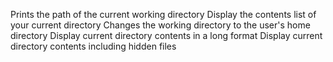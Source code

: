 Prints the path of the current working directory
Display the contents list of your current directory
Changes the working directory to the user's home directory
Display current directory contents in a long format
Display current directory contents including hidden files
